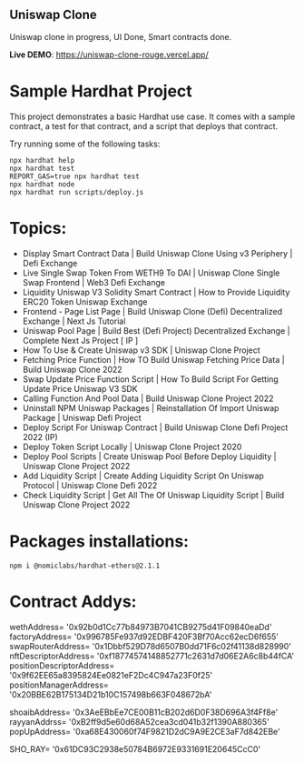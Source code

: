 ## Uniswap Clone

Uniswap clone in progress, UI Done, Smart contracts done.

**Live DEMO**: https://uniswap-clone-rouge.vercel.app/

# Sample Hardhat Project

This project demonstrates a basic Hardhat use case. It comes with a sample contract, a test for that contract, and a script that deploys that contract.

Try running some of the following tasks:

```shell
npx hardhat help
npx hardhat test
REPORT_GAS=true npx hardhat test
npx hardhat node
npx hardhat run scripts/deploy.js
```

# Topics:

- Display Smart Contract Data | Build Uniswap Clone Using v3 Periphery | Defi Exchange
- Live Single Swap Token From WETH9 To DAI | Uniswap Clone Single Swap Frontend | Web3 Defi Exchange
- Liquidity Uniswap V3 Solidity Smart Contract | How to Provide Liquidity ERC20 Token Uniswap Exchange
- Frontend - Page List Page | Build Uniswap Clone (Defi) Decentralized Exchange | Next Js Tutorial
- Uniswap Pool Page | Build Best (Defi Project) Decentralized Exchange | Complete Next Js Project [ IP ]
- How To Use & Create Uniswap v3 SDK | Uniswap Clone Project
- Fetching Price Function | How TO Build Uniswap Fetching Price Data | Build Uniswap Clone 2022
- Swap Update Price Function Script | How To Build Script For Getting Update Price Uniswap V3 SDK
- Calling Function And Pool Data | Build Uniswap Clone Project 2022
- Uninstall NPM Uniswap Packages | Reinstallation Of Import Uniswap Package | Uniswap Defi Project
- Deploy Script For Uniswap Contract | Build Uniswap Clone Defi Project 2022 (IP)
- Deploy Token Script Locally | Uniswap Clone Project 2020
- Deploy Pool Scripts | Create Uniswap Pool Before Deploy Liquidity | Uniswap Clone Project 2022
- Add Liquidity Script | Create Adding Liquidity Script On Uniswap Protocol | Uniswap Clone Defi 2022
- Check Liquidity Script | Get All The Of Uniswap Liquidity Script | Build Uniswap Clone Project 2022

# Packages installations:

````
npm i @nomiclabs/hardhat-ethers@2.1.1
````


# Contract Addys:

wethAddress= '0x92b0d1Cc77b84973B7041CB9275d41F09840eaDd'
factoryAddress= '0x996785Fe937d92EDBF420F3Bf70Acc62ecD6f655'
swapRouterAddress= '0x1Dbbf529D78d6507B0dd71F6c02f41138d828990'
nftDescriptorAddress= '0xf18774574148852771c2631d7d06E2A6c8b44fCA'
positionDescriptorAddress= '0x9f62EE65a8395824Ee0821eF2Dc4C947a23F0f25'
positionManagerAddress= '0x20BBE62B175134D21b10C157498b663F048672bA'

shoaibAddress= '0x3AeEBbEe7CE00B11cB202d6D0F38D696A3f4Ff8e'
rayyanAddrss= '0xB2ff9d5e60d68A52cea3cd041b32f1390A880365'
popUpAddress= '0xa68E430060f74F9821D2dC9A9E2CE3aF7d842EBe'

SHO_RAY= '0x61DC93C2938e50784B6972E9331691E20645CcC0'
